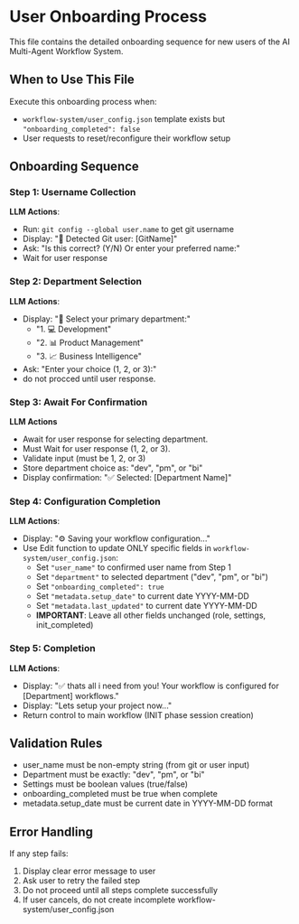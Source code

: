 # User Onboarding Process

This file contains the detailed onboarding sequence for new users of the AI Multi-Agent Workflow System.

## When to Use This File

Execute this onboarding process when:
- `workflow-system/user_config.json` template exists but `"onboarding_completed": false`
- User requests to reset/reconfigure their workflow setup

## Onboarding Sequence

### Step 1: Username Collection
**LLM Actions**:
- Run: `git config --global user.name` to get git username
- Display: "👤 Detected Git user: [GitName]"
- Ask: "Is this correct? (Y/N) Or enter your preferred name:"
- Wait for user response

### Step 2: Department Selection
**LLM Actions**:
- Display: "👥 Select your primary department:"
  - "1. 💻 Development"
  - "2. 📊 Product Management" 
  - "3. 📈 Business Intelligence"
- Ask: "Enter your choice (1, 2, or 3):"
- do not procced until user response.

### Step 3: Await For Confirmation
**LLM Actions**
- Await for user response for selecting department.
- Must Wait for user response (1, 2, or 3). 
- Validate input (must be 1, 2, or 3)
- Store department choice as: "dev", "pm", or "bi"
- Display confirmation: "✅ Selected: [Department Name]"

### Step 4: Configuration Completion
**LLM Actions**:
- Display: "⚙️ Saving your workflow configuration..."
- Use Edit function to update ONLY specific fields in `workflow-system/user_config.json`:
  - Set `"user_name"` to confirmed user name from Step 1
  - Set `"department"` to selected department ("dev", "pm", or "bi") 
  - Set `"onboarding_completed": true`
  - Set `"metadata.setup_date"` to current date YYYY-MM-DD
  - Set `"metadata.last_updated"` to current date YYYY-MM-DD
  - **IMPORTANT**: Leave all other fields unchanged (role, settings, init_completed)

### Step 5: Completion
**LLM Actions**:
- Display: "✅ thats all i need from you! Your workflow is configured for [Department] workflows."
- Display: "Lets setup your project now..."
- Return control to main workflow (INIT phase session creation)

## Validation Rules

- user_name must be non-empty string (from git or user input)
- Department must be exactly: "dev", "pm", or "bi"
- Settings must be boolean values (true/false)
- onboarding_completed must be true when complete
- metadata.setup_date must be current date in YYYY-MM-DD format

## Error Handling

If any step fails:
1. Display clear error message to user
2. Ask user to retry the failed step
3. Do not proceed until all steps complete successfully
4. If user cancels, do not create incomplete workflow-system/user_config.json